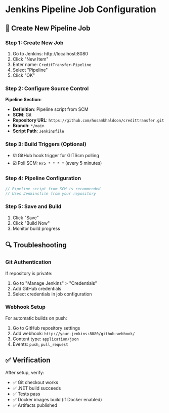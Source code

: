 # Jenkins Pipeline Job Configuration

## 🚀 Create New Pipeline Job

### Step 1: Create New Job
1. Go to Jenkins: http://localhost:8080
2. Click "New Item"
3. Enter name: `CreditTransfer-Pipeline`
4. Select "Pipeline"
5. Click "OK"

### Step 2: Configure Source Control
**Pipeline Section:**
- **Definition**: Pipeline script from SCM
- **SCM**: Git
- **Repository URL**: `https://github.com/hosamkhaldoon/credittransfer.git`
- **Branch**: `*/main`
- **Script Path**: `Jenkinsfile`

### Step 3: Build Triggers (Optional)
- ☑️ GitHub hook trigger for GITScm polling
- ☑️ Poll SCM: `H/5 * * * *` (every 5 minutes)

### Step 4: Pipeline Configuration
```groovy
// Pipeline script from SCM is recommended
// Uses Jenkinsfile from your repository
```

### Step 5: Save and Build
1. Click "Save"
2. Click "Build Now"
3. Monitor build progress

## 🔍 Troubleshooting

### Git Authentication
If repository is private:
1. Go to "Manage Jenkins" > "Credentials"
2. Add GitHub credentials
3. Select credentials in job configuration

### Webhook Setup
For automatic builds on push:
1. Go to GitHub repository settings
2. Add webhook: `http://your-jenkins:8080/github-webhook/`
3. Content type: `application/json`
4. Events: `push`, `pull_request`

## ✅ Verification

After setup, verify:
- ✅ Git checkout works
- ✅ .NET build succeeds  
- ✅ Tests pass
- ✅ Docker images build (if Docker enabled)
- ✅ Artifacts published 